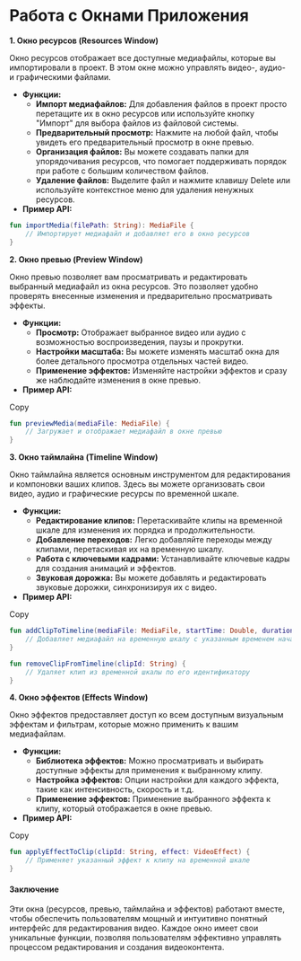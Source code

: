 # Работа с Окнами Приложения

**1. Окно ресурсов (Resources Window)**

Окно ресурсов отображает все доступные медиафайлы, которые вы импортировали в проект. В этом окне можно управлять видео-, аудио- и графическими файлами.

* **Функции:**
  * **Импорт медиафайлов:** Для добавления файлов в проект просто перетащите их в окно ресурсов или используйте кнопку "Импорт" для выбора файлов из файловой системы.
  * **Предварительный просмотр:** Нажмите на любой файл, чтобы увидеть его предварительный просмотр в окне превью.
  * **Организация файлов:** Вы можете создавать папки для упорядочивания ресурсов, что помогает поддерживать порядок при работе с большим количеством файлов.
  * **Удаление файлов:** Выделите файл и нажмите клавишу Delete или используйте контекстное меню для удаления ненужных ресурсов.
* **Пример API:**

```kotlin
fun importMedia(filePath: String): MediaFile {
    // Импортирует медиафайл и добавляет его в окно ресурсов
}
```

**2. Окно превью (Preview Window)**

Окно превью позволяет вам просматривать и редактировать выбранный медиафайл из окна ресурсов. Это позволяет удобно проверять внесенные изменения и предварительно просматривать эффекты.

* **Функции:**
  * **Просмотр:** Отображает выбранное видео или аудио с возможностью воспроизведения, паузы и прокрутки.
  * **Настройки масштаба:** Вы можете изменять масштаб окна для более детального просмотра отдельных частей видео.
  * **Применение эффектов:** Изменяйте настройки эффектов и сразу же наблюдайте изменения в окне превью.
* **Пример API:**

&#x20;Copy

```kotlin
fun previewMedia(mediaFile: MediaFile) {
    // Загружает и отображает медиафайл в окне превью
}
```

**3. Окно таймлайна (Timeline Window)**

Окно таймлайна является основным инструментом для редактирования и компоновки ваших клипов. Здесь вы можете организовать свои видео, аудио и графические ресурсы по временной шкале.

* **Функции:**
  * **Редактирование клипов:** Перетаскивайте клипы на временной шкале для изменения их порядка и продолжительности.
  * **Добавление переходов:** Легко добавляйте переходы между клипами, перетаскивая их на временную шкалу.
  * **Работа с ключевыми кадрами:** Устанавливайте ключевые кадры для создания анимаций и эффектов.
  * **Звуковая дорожка:** Вы можете добавлять и редактировать звуковые дорожки, синхронизируя их с видео.
* **Пример API:**

&#x20;Copy

```kotlin
fun addClipToTimeline(mediaFile: MediaFile, startTime: Double, duration: Double) {
    // Добавляет медиафайл на временную шкалу с указанным временем начала и продолжительности
}

fun removeClipFromTimeline(clipId: String) {
    // Удаляет клип из временной шкалы по его идентификатору
}
```

**4. Окно эффектов (Effects Window)**

Окно эффектов предоставляет доступ ко всем доступным визуальным эффектам и фильтрам, которые можно применить к вашим медиафайлам.

* **Функции:**
  * **Библиотека эффектов:** Можно просматривать и выбирать доступные эффекты для применения к выбранному клипу.
  * **Настройка эффектов:** Опции настройки для каждого эффекта, такие как интенсивность, скорость и т.д.
  * **Применение эффектов:** Применение выбранного эффекта к клипу, который отображается в окне превью.
* **Пример API:**

&#x20;Copy

```kotlin
fun applyEffectToClip(clipId: String, effect: VideoEffect) {
    // Применяет указанный эффект к клипу на временной шкале
}
```

#### Заключение

Эти окна (ресурсов, превью, таймлайна и эффектов) работают вместе, чтобы обеспечить пользователям мощный и интуитивно понятный интерфейс для редактирования видео. Каждое окно имеет свои уникальные функции, позволяя пользователям эффективно управлять процессом редактирования и создания видеоконтента.
